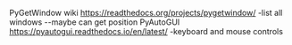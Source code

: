 PyGetWindow wiki
https://readthedocs.org/projects/pygetwindow/
-list all windows
--maybe can get position
PyAutoGUI
https://pyautogui.readthedocs.io/en/latest/
-keyboard and mouse controls